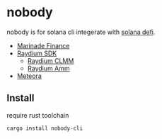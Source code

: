 # nobody

nobody is for solana cli integerate with [solana defi](https://defillama.com/chain/Solana).


- [Marinade Finance](https://docs.marinade.finance/)
- [Raydium SDK](https://docs.raydium.io/raydium/protocol/developers)
    - [Raydium CLMM](https://github.com/raydium-io/raydium-clmm/tree/master)
    - [Raydium Amm](https://github.com/raydium-io/raydium-amm.git)
- [Meteora](https://docs.meteora.ag/)

## Install

require rust toolchain

```bash
cargo install nobody-cli
```
